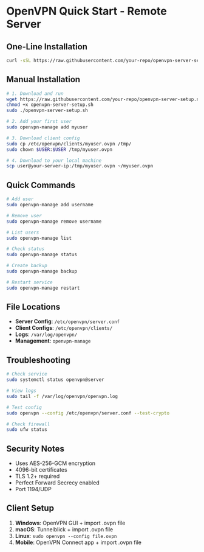 # OpenVPN Quick Start - Remote Server

## One-Line Installation

```bash
curl -sSL https://raw.githubusercontent.com/your-repo/openvpn-server-setup.sh | sudo bash
```

## Manual Installation

```bash
# 1. Download and run
wget https://raw.githubusercontent.com/your-repo/openvpn-server-setup.sh
chmod +x openvpn-server-setup.sh
sudo ./openvpn-server-setup.sh

# 2. Add your first user
sudo openvpn-manage add myuser

# 3. Download client config
sudo cp /etc/openvpn/clients/myuser.ovpn /tmp/
sudo chown $USER:$USER /tmp/myuser.ovpn

# 4. Download to your local machine
scp user@your-server-ip:/tmp/myuser.ovpn ~/myuser.ovpn
```

## Quick Commands

```bash
# Add user
sudo openvpn-manage add username

# Remove user  
sudo openvpn-manage remove username

# List users
sudo openvpn-manage list

# Check status
sudo openvpn-manage status

# Create backup
sudo openvpn-manage backup

# Restart service
sudo openvpn-manage restart
```

## File Locations

- **Server Config**: `/etc/openvpn/server.conf`
- **Client Configs**: `/etc/openvpn/clients/`
- **Logs**: `/var/log/openvpn/`
- **Management**: `openvpn-manage`

## Troubleshooting

```bash
# Check service
sudo systemctl status openvpn@server

# View logs
sudo tail -f /var/log/openvpn/openvpn.log

# Test config
sudo openvpn --config /etc/openvpn/server.conf --test-crypto

# Check firewall
sudo ufw status
```

## Security Notes

- Uses AES-256-GCM encryption
- 4096-bit certificates
- TLS 1.2+ required
- Perfect Forward Secrecy enabled
- Port 1194/UDP

## Client Setup

1. **Windows**: OpenVPN GUI + import .ovpn file
2. **macOS**: Tunnelblick + import .ovpn file  
3. **Linux**: `sudo openvpn --config file.ovpn`
4. **Mobile**: OpenVPN Connect app + import .ovpn file
